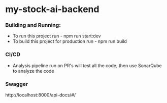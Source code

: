 # my-stock-ai-backend

### Building and Running:
- To run this project run - npm run start:dev
- To build this project for production run - npm run build

### CI/CD
- Analysis pipeline run on PR's will test all the code, then use SonarQube to analyze the code

### Swagger
http://localhost:8000/api-docs/#/